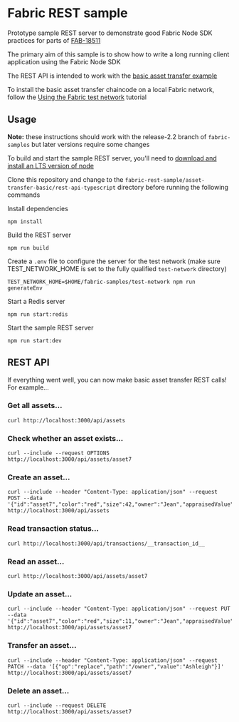 # Fabric REST sample

Prototype sample REST server to demonstrate good Fabric Node SDK practices for parts of [FAB-18511](https://jira.hyperledger.org/browse/FAB-18511)

The primary aim of this sample is to show how to write a long running client application using the Fabric Node SDK

The REST API is intended to work with the [basic asset transfer example](https://github.com/hyperledger/fabric-samples/tree/main/asset-transfer-basic)

To install the basic asset transfer chaincode on a local Fabric network, follow the [Using the Fabric test network](https://hyperledger-fabric.readthedocs.io/en/release-2.2/test_network.html) tutorial

## Usage

**Note:** these instructions should work with the release-2.2 branch of `fabric-samples` but later versions require some changes

To build and start the sample REST server, you'll need to [download and install an LTS version of node](https://nodejs.org/en/download/)

Clone this repository and change to the `fabric-rest-sample/asset-transfer-basic/rest-api-typescript` directory before running the following commands

Install dependencies

```shell
npm install
```

Build the REST server

```shell
npm run build
```

Create a `.env` file to configure the server for the test network (make sure TEST_NETWORK_HOME is set to the fully qualified `test-network` directory)

```shell
TEST_NETWORK_HOME=$HOME/fabric-samples/test-network npm run generateEnv
```

Start a Redis server

```shell
npm run start:redis
```

Start the sample REST server

```shell
npm run start:dev
```

## REST API

If everything went well, you can now make basic asset transfer REST calls! For example...

### Get all assets...

```shell
curl http://localhost:3000/api/assets
```

### Check whether an asset exists...

```shell
curl --include --request OPTIONS http://localhost:3000/api/assets/asset7
```

### Create an asset...

```shell
curl --include --header "Content-Type: application/json" --request POST --data '{"id":"asset7","color":"red","size":42,"owner":"Jean","appraisedValue":101}' http://localhost:3000/api/assets
```

### Read transaction status...

```shell
curl http://localhost:3000/api/transactions/__transaction_id__
```

### Read an asset...

```shell
curl http://localhost:3000/api/assets/asset7
```

### Update an asset...

```shell
curl --include --header "Content-Type: application/json" --request PUT --data '{"id":"asset7","color":"red","size":11,"owner":"Jean","appraisedValue":101}' http://localhost:3000/api/assets/asset7
```

### Transfer an asset...

```shell
curl --include --header "Content-Type: application/json" --request PATCH --data '[{"op":"replace","path":"/owner","value":"Ashleigh"}]' http://localhost:3000/api/assets/asset7
```

### Delete an asset...

```shell
curl --include --request DELETE http://localhost:3000/api/assets/asset7
```
